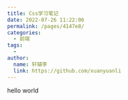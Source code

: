 ```yaml
---
title: Css学习笔记
date: 2022-07-26 11:22:06
permalink: /pages/4147e8/
categories:
  - 前端
tags:
  - 
author: 
  name: 轩辕李
  link: https://github.com/xuanyuanli
---
```

hello world
